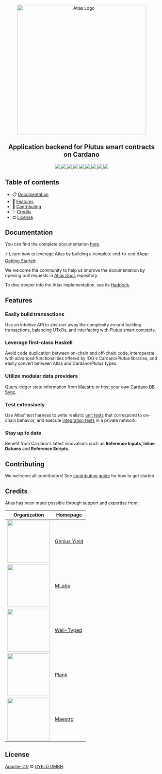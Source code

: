<p align="center">
  <img src="https://storage.googleapis.com/geniusyield-atlas/logos/atlas-logo-light-mode.svg?sanitize=true#gh-light-mode-only" alt="Atlas Logo" width="425" />
  <h2 align="center">Application backend for Plutus smart contracts on Cardano</h2>
  <p align="center">
    <a href="https://atlas-app.io">
      <img src="https://img.shields.io/badge/-Documentation-blue?style=flat-square&logo=semantic-scholar&logoColor=white" />
    </a>
    <a href="TODO">
      <img src="https://img.shields.io/badge/-Haddock-5E5184?style=flat-square&logo=haskell&logoColor=white" />
    </a>
    <a href="https://cardano.stackexchange.com/questions/tagged/atlas">
      <img src="https://img.shields.io/stackexchange/cardano/t/atlas?style=flat-square" />
    </a>
    <img src="https://img.shields.io/github/commit-activity/m/geniusyield/atlas?style=flat-square" />
    <a href="https://github.com/geniusyield/atlas/blob/main/LICENSE">
      <img src="https://img.shields.io/github/license/geniusyield/atlas?style=flat-square" />
    </a>
    <a href="https://github.com/geniusyield/atlas/actions/workflows/haskell.yml">
      <img src="https://img.shields.io/badge/github%20actions-%232671E5.svg?style=flat-square&logo=githubactions&logoColor=white" />
    </a>
    <a href="./CONTRIBUTING.md">
      <img src="https://img.shields.io/badge/PRs-welcome-brightgreen.svg?style=flat-square" />
    </a>
    <a href="https://twitter.com/GeniusyieldO">
      <img src="https://img.shields.io/badge/-%40GeniusYieldO-F3F1EF?style=flat-square&logo=twitter&logoColor=1D9BF0" />
    </a>
    <a href="https://discord.gg/TNHf4fs626">
      <img src="https://img.shields.io/badge/-Discord-414EEC?style=flat-square&logo=discord&logoColor=white" />
    </a>
  </p>
</p>

## Table of contents

- 📋 [Documentation](#documentation)
- 🚀 [Features](#features)
- 📝 [Contributing](#contributing)
- ✨ [Credits](#credits)
- ⚖️ [License](#license)

## Documentation

You can find the complete documentation [here](https://atlas-app.io/).

⚡ Learn how to leverage Atlas by building a complete end-to-end dApp: [Getting Started](https://atlas-app.io/getting-started).

We welcome the community to help us improve the documentation by opening pull requests in [Atlas Docs](https://github.com/geniusyield/atlas-docs) repository.

To dive deeper into the Atlas implementation, see its [Haddock](TODO).

## Features

### Easily build transactions
Use an intuitive API to abstract away the complexity around building transactions, balancing UTxOs, and interfacing with Plutus smart contracts.

### Leverage first-class Haskell
Avoid code duplication between on-chain and off-chain code, interoperate with advanced functionalities offered by IOG's Cardano/Plutus libraries, and easily convert between Atlas and Cardano/Plutus types.

### Utilize modular data providers
Query ledger state information from [Maestro](https://www.gomaestro.org/dapp-platform) or host your own [Cardano DB Sync](https://github.com/input-output-hk/cardano-db-sync).

### Test extensively
Use Atlas' test harness to write realistic [unit tests](./getting-started/unit-tests) that correspond to on-chain behavior, and execute [integration tests](./getting-started/integration-tests) in a private network.

### Stay up to date
Benefit from Cardano's latest innovations such as **Reference Inputs**, **Inline Datums** and **Reference Scripts**.

## Contributing

We welcome all contributors! See [contributing guide](./CONTRIBUTING.md) for how to get started.

## Credits

Atlas has been made possible through support and expertise from:

| Organization | Homepage |
|-------------------|-------------------|
| <img src="https://storage.googleapis.com/geniusyield-atlas/logos/gy-black.png" width="140" />      | [Genius Yield](https://geniusyield.co)          |
| <img src="https://storage.googleapis.com/geniusyield-atlas/logos/mlabs.svg" width="140" />      | [MLabs](https://mlabs.city/)          |
| <img src="https://storage.googleapis.com/geniusyield-atlas/logos/well-typed.svg" width="140" /> | [Well-Typed](https://well-typed.com/) |
| <img src="https://storage.googleapis.com/geniusyield-atlas/logos/plank.svg" width="140" />      | [Plank](https://www.joinplank.com/)   |
| <img src="https://storage.googleapis.com/geniusyield-atlas/logos/maestro.svg" width="140" />      | [Maestro](https://www.gomaestro.org/)          |

## License

[Apache-2.0](./LICENSE) © [GYELD GMBH](https://www.geniusyield.co).

